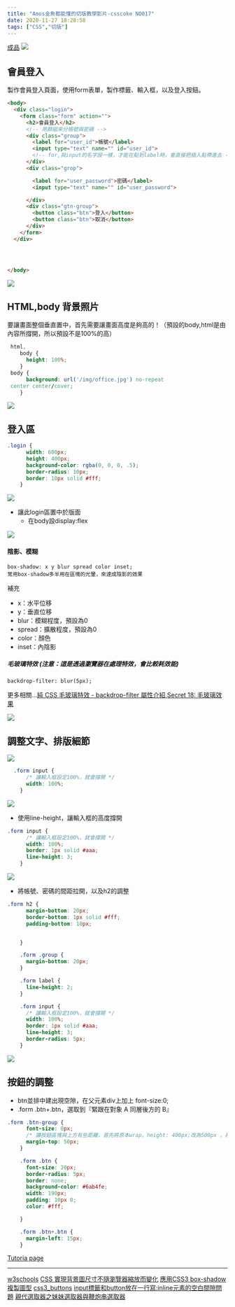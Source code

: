 ```yaml
---
title: "Amos金魚都能懂的切版教學影片-csscoke NO017"
date: 2020-11-27 18:28:58
tags: ["CSS","切版"]
---
```

[成品](https://eva813.github.io/my-projects/coke-NO017(v1).html)
![](https://i.imgur.com/h8XYPgY.png)

## 會員登入
製作會員登入頁面，使用form表單，製作標籤、輸入框，以及登入按鈕。
```html
<body>
  <div class="login">
    <form class="form" action="">
      <h2>會員登入</h2>
      <!-- 用群組來分帳號與密碼 -->
      <div class="group">
        <label for="user_id">帳號</label>
        <input type="text" name="" id="user_id">
        <!-- for,與input的名字設一樣，才能在點到label時，會直接把插入點帶進去 -->
      </div>
      <div class="grop">

        <label for="user_password">密碼</label>
        <input type="text" name="" id="user_password">

      </div>
      <div class="gtn-group">
        <button class="btn">登入</button>
        <button class="btn">取消</button>
      </div>
    </form>
  </div>




</body>
```
![](https://i.imgur.com/VtS2Juk.png)

## HTML,body 背景照片

要讓畫面整個垂直置中，首先需要讓畫面高度是夠高的！（預設的body,html是由內容所撐開，所以預設不是100%的高）


```css
 html,
    body {
      height: 100%;
    }
 body {
      background: url('/img/office.jpg') no-repeat
 center center/cover;
    }
```

![](https://i.imgur.com/2u1BBDa.jpg)


## 登入區

```css
.login {
      width: 600px;
      height: 400px;
      background-color: rgba(0, 0, 0, .5);
      border-radius: 10px;
      border: 10px solid #fff;
    }
```
![](https://i.imgur.com/IsNlLK5.jpg)

* 讓此login區置中於版面
    * 在body設display:flex

![](https://i.imgur.com/YdGWpUZ.jpg)

#### 陰影、模糊

```
box-shadow: x y blur spread color inset;
常用box-shadow多半用在區塊的光暈，來達成陰影的效果
```
補充
- x：水平位移
- y：垂直位移
- blur：模糊程度，預設為0
- spread：擴散程度，預設為0
- color：顏色
- inset：內陰影


##### 毛玻璃特效 (注意：這是透過瀏覽器在處理特效，會比較耗效能)
```
backdrop-filter: blur(5px);
```
更多相關...[純 CSS 毛玻璃特效 - backdrop-filter 屬性介紹](https://wcc723.github.io/development/2020/10/12/frosted-glass/),[Secret 18: 毛玻璃效果](https://ithelp.ithome.com.tw/articles/10208692)


![](https://i.imgur.com/tzdNwg3.png)


## 調整文字、排版細節

![](https://i.imgur.com/yYg2Oga.png)

```css
  .form input {
      /* 讓輸入框設定100%，就會撐開 */
      width: 100%;
    }
```
![](https://i.imgur.com/hyKUW8d.png)

* 使用line-height，讓輸入框的高度撐開

```css
.form input {
      /* 讓輸入框設定100%，就會撐開 */
      width: 100%;
      border: 1px solid #aaa;
      line-height: 3;
    }
```
![](https://i.imgur.com/HSsKhS5.png)

* 將帳號、密碼的間距拉開，以及h2的調整

```css
.form h2 {
      margin-bottom: 20px;
      border-bottom: 1px solid #fff;
      padding-bottom: 10px;


    }

    .form .group {
      margin-bottom: 20px;
    }

    .form label {
      line-height: 2;
    }

    .form input {
      /* 讓輸入框設定100%，就會撐開 */
      width: 100%;
      border: 1px solid #aaa;
      line-height: 3;
      border-radius: 5px;
    }
```


![](https://i.imgur.com/0621fhk.png)


## 按鈕的調整

* btn並排中建出現空隙，在父元素div上加上 font-size:0;
* .form .btn+.btn，選取到『緊跟在對象 A 同層後方的 B』


```css
.form .btn-group {
      font-size: 0px;
      /* 讓按鈕區塊與上方有些距離，首先將原本wrap，height: 400px;改為500px ，再調整按鈕的margin*/
      margin-top: 50px;
    }

    .form .btn {
      font-size: 20px;
      border-radius: 5px;
      border: none;
      background-color: #6ab4fe;
      width: 190px;
      padding: 10px 0;
      color: #fff;

    }

    .form .btn+.btn {
      margin-left: 15px;
    }
```

[Tutoria page](https://eva813.github.io/my-projects/coke-NO017(v2).html)

---

[w3schools](https://www.w3schools.com/css/css_form.asp)
[CSS 實現背景圖尺寸不隨瀏覽器縮放而變化](https://www.itread01.com/p/681002.html)
[應用CSS3 box-shadow複製圖型](https://medium.com/@savemuse/%E5%88%A9%E7%94%A8css-box-shadow%E8%A4%87%E8%A3%BD%E5%9C%96%E5%9E%8B-51e3da4431cf)
[css3_buttons](https://www.w3schools.com/css/css3_buttons.asp)
[input標籤和button放在一行寫:inline元素的空白間隙問題](https://www.itread01.com/p/647911.html)
[親代選取器之妹妹選取器與鞭炮串選取器
](https://ithelp.ithome.com.tw/articles/10220656)


